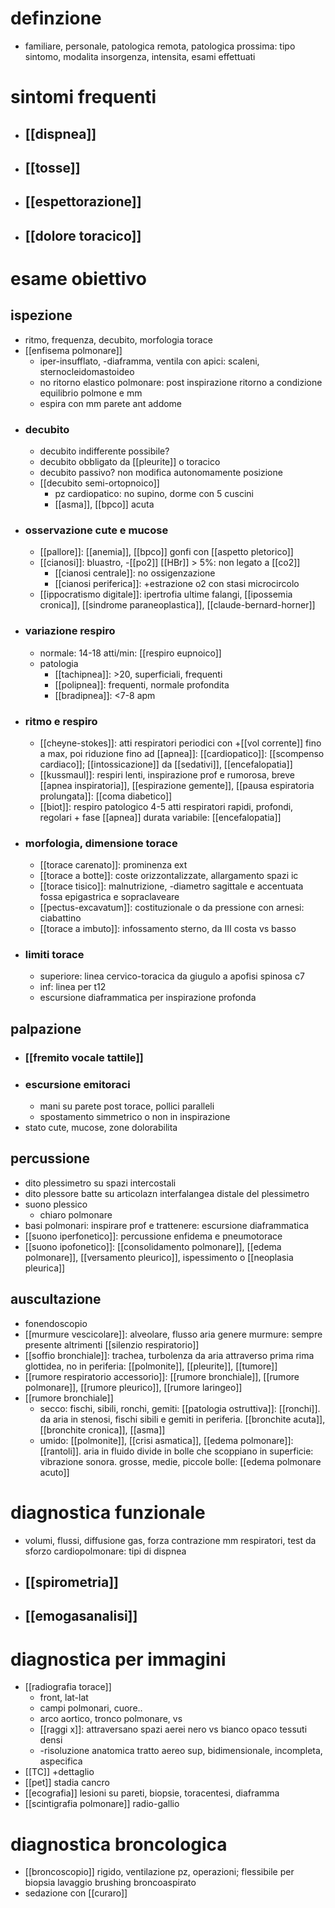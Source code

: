# definzione
- familiare, personale, patologica remota, patologica prossima: tipo sintomo, modalita insorgenza, intensita, esami effettuati

# sintomi frequenti
- ## [[dispnea]]
- ## [[tosse]]
- ## [[espettorazione]]
- ## [[dolore toracico]]

# esame obiettivo
## ispezione
- ritmo, frequenza, decubito, morfologia torace
- [[enfisema polmonare]]
	- iper-insufflato, -diaframma, ventila con apici: scaleni, sternocleidomastoideo
	- no ritorno elastico polmonare: post inspirazione ritorno a condizione equilibrio polmone e mm
	- espira con mm parete ant addome
- ### decubito
	- decubito indifferente possibile?
	- decubito obbligato da [[pleurite]] o toracico
	- decubito passivo? non modifica autonomamente posizione
	- [[decubito semi-ortopnoico]]
		- pz cardiopatico: no supino, dorme con 5 cuscini
		- [[asma]], [[bpco]] acuta
- ### osservazione cute e mucose
	- [[pallore]]: [[anemia]], [[bpco]] gonfi con [[aspetto pletorico]]
	- [[cianosi]]: bluastro, -[[po2]] [[HBr]] > 5%: non legato a [[co2]]
		- [[cianosi centrale]]: no ossigenzazione
		- [[cianosi periferica]]: +estrazione o2 con stasi microcircolo
	- [[ippocratismo digitale]]: ipertrofia ultime falangi, [[ipossemia cronica]], [[sindrome paraneoplastica]], [[claude-bernard-horner]]
- ### variazione respiro
	- normale: 14-18 atti/min: [[respiro eupnoico]]
	- patologia
		- [[tachipnea]]: >20, superficiali, frequenti
		- [[polipnea]]: frequenti, normale profondita
		- [[bradipnea]]: <7-8 apm
- ### ritmo e respiro
	- [[cheyne-stokes]]: atti respiratori periodici con +[[vol corrente]] fino a max, poi riduzione fino ad [[apnea]]: [[cardiopatico]]: [[scompenso cardiaco]]; [[intossicazione]] da [[sedativi]], [[encefalopatia]]
	- [[kussmaul]]: respiri lenti, inspirazione prof e rumorosa, breve [[apnea inspiratoria]], [[espirazione gemente]], [[pausa espiratoria prolungata]]: [[coma diabetico]]
	- [[biot]]: respiro patologico 4-5 atti respiratori rapidi, profondi, regolari + fase [[apnea]] durata variabile: [[encefalopatia]]
- ### morfologia, dimensione torace
	- [[torace carenato]]: prominenza ext
	- [[torace a botte]]: coste orizzontalizzate, allargamento spazi ic
	- [[torace tisico]]: malnutrizione, -diametro sagittale e accentuata fossa epigastrica e sopraclaveare
	- [[pectus-excavatum]]: costituzionale o da pressione con arnesi: ciabattino
	- [[torace a imbuto]]: infossamento sterno, da III costa vs basso
- ### limiti torace
	- superiore: linea cervico-toracica da giugulo a apofisi spinosa c7
	- inf: linea per t12
	- escursione diaframmatica per inspirazione profonda
## palpazione
- ### [[fremito vocale tattile]]
- ### escursione emitoraci
	- mani su parete post torace, pollici paralleli
	- spostamento simmetrico o non in inspirazione
- stato cute, mucose, zone dolorabilita
## percussione
- dito plessimetro su spazi intercostali
- dito plessore batte su articolazn interfalangea distale del plessimetro
- suono plessico
	- chiaro polmonare
- basi polmonari: inspirare prof e trattenere: escursione diaframmatica
- [[suono iperfonetico]]: percussione enfidema e pneumotorace
- [[suono ipofonetico]]: [[consolidamento polmonare]], [[edema polmonare]], [[versamento pleurico]], ispessimento o [[neoplasia pleurica]]
## auscultazione
- fonendoscopio
- [[murmure vescicolare]]: alveolare, flusso aria genere murmure: sempre presente altrimenti [[silenzio respiratorio]]
- [[soffio bronchiale]]: trachea, turbolenza da aria attraverso prima rima glottidea, no in periferia: [[polmonite]], [[pleurite]], [[tumore]]
- [[rumore respiratorio accessorio]]: [[rumore bronchiale]], [[rumore polmonare]], [[rumore pleurico]], [[rumore laringeo]]
- [[rumore bronchiale]]
	- secco: fischi, sibili, ronchi, gemiti: [[patologia ostruttiva]]: [[ronchi]]. da aria in stenosi, fischi sibili e gemiti in periferia. [[bronchite acuta]], [[bronchite cronica]], [[asma]]
	- umido: [[polmonite]], [[crisi asmatica]], [[edema polmonare]]: [[rantoli]]. aria in fluido divide in bolle che scoppiano in superficie: vibrazione sonora. grosse, medie, piccole bolle: [[edema polmonare acuto]]

# diagnostica funzionale
- volumi, flussi, diffusione gas, forza contrazione mm respiratori, test da sforzo cardiopolmonare: tipi di dispnea
- ## [[spirometria]]
- ## [[emogasanalisi]]

# diagnostica per immagini
- [[radiografia torace]]
	- front, lat-lat
	- campi polmonari, cuore..
	- arco aortico, tronco polmonare, vs
	- [[raggi x]]: attraversano spazi aerei nero vs bianco opaco tessuti densi
	- -risoluzione anatomica tratto aereo sup, bidimensionale, incompleta, aspecifica
- [[TC]] +dettaglio
- [[pet]] stadia cancro
- [[ecografia]] lesioni su pareti, biopsie, toracentesi, diaframma
- [[scintigrafia polmonare]] radio-gallio

# diagnostica broncologica
- [[broncoscopio]] rigido, ventilazione pz, operazioni; flessibile per biopsia lavaggio brushing broncoaspirato
- sedazione con [[curaro]]